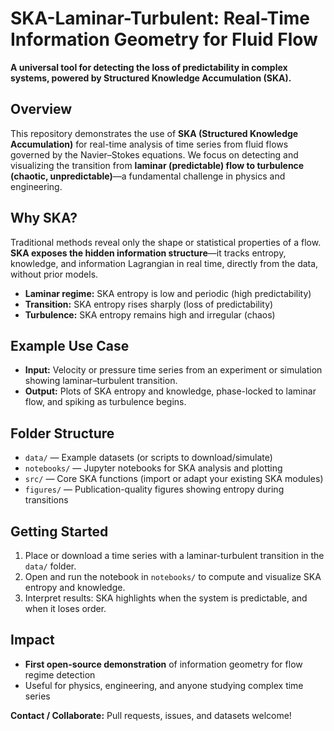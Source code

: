 # SKA-Laminar-Turbulent: Real-Time Information Geometry for Fluid Flow

**A universal tool for detecting the loss of predictability in complex systems, powered by Structured Knowledge Accumulation (SKA).**



## Overview

This repository demonstrates the use of **SKA (Structured Knowledge Accumulation)** for real-time analysis of time series from fluid flows governed by the Navier–Stokes equations.
We focus on detecting and visualizing the transition from **laminar (predictable) flow to turbulence (chaotic, unpredictable)**—a fundamental challenge in physics and engineering.


## Why SKA?

Traditional methods reveal only the shape or statistical properties of a flow.
**SKA exposes the hidden information structure**—it tracks entropy, knowledge, and information Lagrangian in real time, directly from the data, without prior models.

* **Laminar regime:** SKA entropy is low and periodic (high predictability)
* **Transition:** SKA entropy rises sharply (loss of predictability)
* **Turbulence:** SKA entropy remains high and irregular (chaos)


## Example Use Case

* **Input:**
  Velocity or pressure time series from an experiment or simulation showing laminar–turbulent transition.
* **Output:**
  Plots of SKA entropy and knowledge, phase-locked to laminar flow, and spiking as turbulence begins.


## Folder Structure

* `data/` — Example datasets (or scripts to download/simulate)
* `notebooks/` — Jupyter notebooks for SKA analysis and plotting
* `src/` — Core SKA functions (import or adapt your existing SKA modules)
* `figures/` — Publication-quality figures showing entropy during transitions


## Getting Started

1. Place or download a time series with a laminar-turbulent transition in the `data/` folder.
2. Open and run the notebook in `notebooks/` to compute and visualize SKA entropy and knowledge.
3. Interpret results: SKA highlights when the system is predictable, and when it loses order.


## Impact

* **First open-source demonstration** of information geometry for flow regime detection
* Useful for physics, engineering, and anyone studying complex time series



**Contact / Collaborate:**
Pull requests, issues, and datasets welcome!

